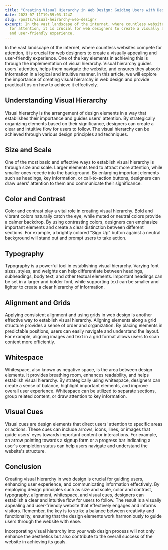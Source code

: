 ```yaml
---
title: "Creating Visual Hierarchy in Web Design: Guiding Users with Design Principles"
date: 2023-07-11T19:59:03.124Z
slug: /posts/visual-heirarchy-web-design/
excerpt: In the vast landscape of the internet, where countless websites compete
  for attention, it is crucial for web designers to create a visually appealing
  and user-friendly experience.
---
```

In the vast landscape of the internet, where countless websites compete for attention, it is crucial for web designers to create a visually appealing and user-friendly experience. One of the key elements in achieving this is through the implementation of visual hierarchy. Visual hierarchy guides users' attention, helps them navigate the website, and ensures they absorb information in a logical and intuitive manner. In this article, we will explore the importance of creating visual hierarchy in web design and provide practical tips on how to achieve it effectively.

## Understanding Visual Hierarchy

Visual hierarchy is the arrangement of design elements in a way that establishes their importance and guides users' attention. By strategically organizing elements based on their significance, designers can create a clear and intuitive flow for users to follow. The visual hierarchy can be achieved through various design principles and techniques.

## Size and Scale

One of the most basic and effective ways to establish visual hierarchy is through size and scale. Larger elements tend to attract more attention, while smaller ones recede into the background. By enlarging important elements such as headings, key information, or call-to-action buttons, designers can draw users' attention to them and communicate their significance.

## Color and Contrast

Color and contrast play a vital role in creating visual hierarchy. Bold and vibrant colors naturally catch the eye, while muted or neutral colors provide a calmer backdrop. By using contrasting colors, designers can emphasize important elements and create a clear distinction between different sections. For example, a brightly colored "Sign Up" button against a neutral background will stand out and prompt users to take action.

## Typography

Typography is a powerful tool in establishing visual hierarchy. Varying font sizes, styles, and weights can help differentiate between headings, subheadings, body text, and other textual elements. Important headings can be set in a larger and bolder font, while supporting text can be smaller and lighter to create a clear hierarchy of information.

## Alignment and Grids

Applying consistent alignment and using grids in web design is another effective way to establish visual hierarchy. Aligning elements along a grid structure provides a sense of order and organization. By placing elements in predictable positions, users can easily navigate and understand the layout. For example, aligning images and text in a grid format allows users to scan content more efficiently.

## Whitespace

Whitespace, also known as negative space, is the area between design elements. It provides breathing room, enhances readability, and helps establish visual hierarchy. By strategically using whitespace, designers can create a sense of balance, highlight important elements, and improve overall user experience. Whitespace can be utilized to separate sections, group related content, or draw attention to key information.

## Visual Cues

Visual cues are design elements that direct users' attention to specific areas or actions. These cues can include arrows, icons, lines, or images that guide users' eyes towards important content or interactions. For example, an arrow pointing towards a signup form or a progress bar indicating a user's completion status can help users navigate and understand the website's structure.

## Conclusion

Creating visual hierarchy in web design is crucial for guiding users, enhancing user experience, and communicating information effectively. By employing design principles such as size and scale, color and contrast, typography, alignment, whitespace, and visual cues, designers can establish a clear and intuitive flow for users to follow. The result is a visually appealing and user-friendly website that effectively engages and informs visitors. Remember, the key is to strike a balance between creativity and functionality, ensuring that the design elements work harmoniously to guide users through the website with ease.

Incorporating visual hierarchy into your web design process will not only enhance the aesthetics but also contribute to the overall success of the website in achieving its goals.